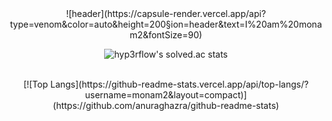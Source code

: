 <div align="center">
![header](https://capsule-render.vercel.app/api?type=venom&color=auto&height=200&section=header&text=I%20am%20monam2&fontSize=90)
<br>

![hyp3rflow's solved.ac stats](https://github-readme-solvedac.hyp3rflow.vercel.app/api/?monam2=hyperflow)

<br>
[![Top Langs](https://github-readme-stats.vercel.app/api/top-langs/?username=monam2&layout=compact)](https://github.com/anuraghazra/github-readme-stats)

</div>
